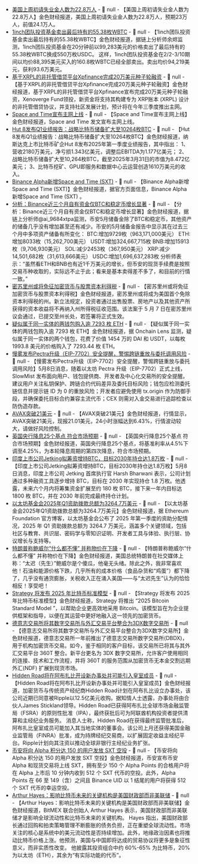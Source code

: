 - [美国上周初请失业金人数为22.8万人]() - 📰 null - 【美国上周初请失业金人数为22.8万人】金色财经报道，美国上周初请失业金人数为22.8万人，预期23万人，前值24.1万人。
- [1inch团队投资基金卖出最后持有的55.38枚WBTC](https://x.com/EmberCN/status/1920453034871828495) - 📰 null - 【1inch团队投资基金卖出最后持有的55.38枚WBTC】金色财经报道，据链上分析师余烬监测，1inch团队投资基金在20分钟前以99,283美元的价格卖出了最后持有的55.38枚WBTC换成550万枚USDC。 
这样，1inch团队投资基金在2/2-3/10期间以均价88,395美元买入的160.8枚WBTC已经全部卖出。卖出均价94,219美元，获利93.6万美元。
- [基于XRPL的非托管借贷平台Xpfinance完成20万美元种子轮融资](https://news.bitcoin.com/xpfinance-secures-a-200000-seed-funding-to-launch-a-non-custodial-lending-platform-on-the-ripple-xrp-ledger/) - 📰 null - 【基于XRPL的非托管借贷平台Xpfinance完成20万美元种子轮融资】金色财经报道，基于XRPL的非托管借贷平台Xpfinance宣布完成20万美元种子轮融资，Xenoverge Fund领投，新资金将支持其构建专为 XRP账本 (XRPL) 设计的非托管借贷协议，并支持社区发展计划，预计将在今年三季度推出主网。
- [Space and Time宣布主网上线](https://x.com/SpaceandTimeDB/status/1920449571102339112) - 📰 null - 【Space and Time宣布主网上线】金色财经报道，Space and Time 发文宣布主网上线。
- [Hut 8发布Q1业绩报告：战略比特币储备扩大至10264枚BTC](https://hut8.com/2025/05/08/hut-8-reports-first-quarter-2025-results/) - 📰 null - 【Hut 8发布Q1业绩报告：战略比特币储备扩大至10264枚BTC】金色财经报道，纳斯达克上市比特币矿企Hut 8发布2025年第一季度业绩报告，其中指出： 
1、营收2180万美元，净亏损1.343亿美元，调整后EBITDA为1.177亿美元； 
2、战略比特币储备扩大至10,264枚BTC，截至2025年3月31日的市值为8.472亿美元； 
3、比特币挖矿、GPU即服务和数据中心云运营创造1610万美元的收入。
- [Binance Alpha新增Space and Time (SXT)]() - 📰 null - 【Binance Alpha新增Space and Time (SXT)】金色财经报道，据官方页面信息，Binance Alpha新增Space and Time (SXT) 。
- [分析：Binance近三个月自有资金仅BTC和稳定币增长显著](https://x.com/ai_9684xtpa/status/1920444536473727228) - 📰 null - 【分析：Binance近三个月自有资金仅BTC和稳定币增长显著】金色财经报道，据链上分析师@ai_9684xtpa监测，币安5月储备金除了BTC和稳定币，其他资产的储备几乎没有增加甚至还有减少。币安的5月储备金报告中显示其在过去三个月中多项资产储备有所变化： 
BTC:增加9729枚（963,171,000美元） 
ETH:增加8033枚（15,262,700美元） 
USDT:增加324,667,715枚 
BNB:增加15913枚（9,706,930美元） 
SOL:减少2453枚（367,950美元） 
XRP:减少14,501,682枚（31,613,666美元） 
USDC:增加1,696,637,283枚 
分析师表示：“虽然看ETH和BNB也有近1千万美元的增长，但币安的现货手续费是按照交易币种收取的，实际远不止于此；看来是基本卖得差不多了，和目前的行情一致。”
- [密苏里州或将免征加密货币与股票资本利得税](https://fortune.com/article/missouri-first-us-state-exempt-stock-crypto-sale-profits-income-taxes/) - 📰 null - 【密苏里州或将免征加密货币与股票资本利得税】金色财经报道，密苏里州或将成为美国首个免除资本利得税的州。新立法规定，投资者通过出售股票、房地产以及其他资产所获得的资本收益将不再纳入州所得税征收范围。该法案于 5 月 7 日在密苏里州议会通过，已提交至州长处，若签署将正式生效。
- [疑似属于同一实体的两钱包购入逾 7293 枚 ETH](https://x.com/OnchainLens/status/1920441883295367625) - 📰 null - 【疑似属于同一实体的两钱包购入逾 7293 枚 ETH】金色财经报道，据 Onchain Lens 监测，疑似属于同一实体的两个钱包，花费了价值 1454 万的 DAI 和 USDT，以每枚 1993.8 美元的价格购入了 7293.44 枚 ETH。
- [慢雾发布Pectra升级（EIP-7702）安全提醒，警惕跨链重放与委托调用风险](https://x.com/SlowMist_Team/status/1920434566541816284) - 📰 null - 【慢雾发布Pectra升级（EIP-7702）安全提醒，警惕跨链重放与委托调用风险】5月8日消息，随着以太坊 Pectra 升级（EIP-7702）正式上线，SlowMist 发布面向用户、钱包提供商、开发者及中心化交易所的安全提醒。建议用户关注私钥保护、跨链合约代码差异及委托目标风险；钱包应检测委托链信息并提示链 ID 为 0 的重放风险；开发者应避免使用 tx.origin 作为防御手段，并确保委托目标合约兼容主流代币；CEX 则需对入金交易进行追踪检查以防伪造存款。
- [AVAX突破21美元]() - 📰 null - 【AVAX突破21美元】金色财经报道，行情显示，AVAX突破21美元，现报21.01美元，24小时涨幅达到6.43%，行情波动较大，请做好风险控制。
- [英国央行降息25个基点 符合市场预期]() - 📰 null - 【英国央行降息25个基点 符合市场预期】金色财经报道，英国央行降息25个基点，将基准利率从4.5%下调至4.25%，为本轮降息周期的第四次降息，符合市场预期。
- [印度上市公司Jetking拟筹资增持BTC，目标2030年持仓达1.8万枚](https://x.com/pete_rizzo_/status/1920128353840861417) - 📰 null - 【印度上市公司Jetking拟筹资增持BTC，目标2030年持仓达1.8万枚】5月8日消息，印度上市公司 Jetking 首席执行官 Harsh Bharwani 表示，公司计划通过多种融资工具逐步增持 BTC，目标在 2030 年实现持仓 1.8 万枚。他透露，未来六个月内将筹集资金扩展至约 180 枚 BTC，接下来一年内目标达 1800 枚 BTC，并在 2030 年前完成最终持仓计划。
- [以太坊基金会2025年Q1资助拨款总额为3264.7万美元](https://blog.ethereum.org/2025/05/08/allocation-q1-25) - 📰 null - 【以太坊基金会2025年Q1资助拨款总额为3264.7万美元】金色财经报道，据 Ethereum Foundation 官方博客，以太坊基金会公布了 2025 年第一季度的资助分配情况，2025 年 Q1 资助拨款总额为 3264.7 万美元，涵盖多个关键领域，包括社区与教育、共识层、密码学与零知识证明、开发者工具与体验、执行层、协议增长与支持等。
- [特朗普称鲍威尔“什么都不懂” 并称物价在下降](https://truthsocial.com/@realDonaldTrump/posts/114471750357100883) - 📰 null - 【特朗普称鲍威尔“什么都不懂” 并称物价在下降】金色财经报道，美国总统特朗普在社交媒体上称：“太迟（先生）”鲍威尔是个傻瓜，他毫无头绪。除此之外，我非常喜欢他！石油和能源价格下跌，几乎所有的成本价格（食品杂货和“鸡蛋”）都下降了，几乎没有通货膨胀，关税收入正在涌入美国——与“太迟先生”认为的恰恰相反！享受吧！
- [Strategy 将发布 2025 年比特币标准模型](https://x.com/Cointelegraph/status/1920426557799018700) - 📰 null - 【Strategy 将发布 2025 年比特币标准模型】金色财经报道，Strategy 将推出 “2025 Bitcoin Standard Model ”，以帮助企业更高效地采用 Bitcoin。该模型旨在为企业提供框架和指导，以便在其运营中更好地融入这一领先的加密货币。
- [德意志交易所将其数字交易所与外汇交易平台整合为3DX数字交易所](https://www.ledgerinsights.com/deutsche-borses-360t-unveils-3dx-digital-exchange-for-crypto/) - 📰 null - 【德意志交易所将其数字交易所与外汇交易平台整合为3DX数字交易所】金色财经报道，德意志交易所一年前推出了德意志交易所数字交易所(DBDX)，用于机构加密货币交易。如今，鉴于相同的客户目标，该交易所已将其与其外汇交易平台 360T 整合。新平台更名为 3DX 数字交易所，允许客户使用相同的连接、技术和工作流程，并将 360T 的服务范围从加密货币无本金交割远期外汇(NDF) 扩展到现货市场。
- [Hidden Road将在阿布扎比开设新办事处并可能引入皇室成员](https://www.coindesk.com/business/2025/05/08/ripple-m-and-a-target-hidden-road-to-open-new-office-in-abu-dhabi-with-a-potential-royal-family-addition) - 📰 null - 【Hidden Road将在阿布扎比开设新办事处并可能引入皇室成员】金色财经报道，加密货币与传统资产经纪商Hidden Road计划在阿布扎比设立办事处，该公司近期已同意被Ripple以12.5亿美元收购。据知情人士透露，办事处将由合伙人James Stickland领导。Hidden Road已获得阿布扎比全球市场金融监管局（FSRA）的原则性批准（IPA），最终获批后可为阿联酋机构投资者提供清算和主经纪业务服务。 
消息人士称，Hidden Road在获得最终监管批准后，阿布扎比皇室成员可能加入其当地实体的董事会。该公司上月还获得美国金融业监管局（FINRA）批准，成为持牌经纪交易商，以扩展固定收益主经纪平台。Ripple计划向其注资以推动全球非银行主经纪业务扩张。
- [币安将向 Alpha 积分达 150 的用户发放 SXT 空投](https://x.com/binance/status/1920418539355193537) - 📰 null - 【币安将向 Alpha 积分达 150 的用户发放 SXT 空投】金色财经报道，币安宣布币安 Alpha 和现货交易将上线 SXT，拥有至少 150 个 Alpha Points 的合格用户将在 Alpha 上市后 10 分钟内收到 512 个 SXT 代币的空投。此外，Alpha Points 在 66 至 149（含）之间且 Binance UID 以 1 结尾的用户将获得 512 个 SXT 代币的幸运空投。
- [Arthur Hayes：影响比特币未来的关键机构是美国财政部而非美联储](https://www.coindesk.com/markets/2025/05/08/arthur-hayes-says-bitcoin-will-hit-usd1m-by-2028-as-u-s-china-craft-hollow-trade-deal) - 📰 null - 【Arthur Hayes：影响比特币未来的关键机构是美国财政部而非美联储】金色财经报道，BitMEX 联合创始人 Arthur Hayes 表示，美国财政部而非美联储才是影响全球流动性和比特币未来的关键机构。 
Hayes 指出，美国财政部长通过回购和拍卖策略管理不断膨胀的债务负担，正在重塑全球流动性。市场关注的核心是系统中的美元流动性是否持续增加。此外，地缘政治因素也将推动比特币价格上涨。他预测，美国与中国即将达成的贸易协议将更多是象征性意义，而非实质性改变。 
他披露其投资组合中约 60%-65% 为比特币，20% 为以太坊（ETH），其余为“有实际功能的代币”。
